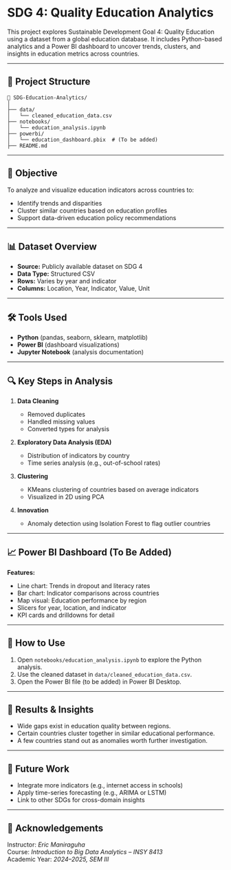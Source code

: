 
# SDG 4: Quality Education Analytics

This project explores Sustainable Development Goal 4: Quality Education using a dataset from a global education database. It includes Python-based analytics and a Power BI dashboard to uncover trends, clusters, and insights in education metrics across countries.

---

## 📂 Project Structure

```
📁 SDG-Education-Analytics/
│
├── data/
│   └── cleaned_education_data.csv
├── notebooks/
│   └── education_analysis.ipynb
├── powerbi/
│   └── education_dashboard.pbix  # (To be added)
├── README.md
```

---

## 🎯 Objective

To analyze and visualize education indicators across countries to:
- Identify trends and disparities
- Cluster similar countries based on education profiles
- Support data-driven education policy recommendations

---

## 📊 Dataset Overview

- **Source:** Publicly available dataset on SDG 4
- **Data Type:** Structured CSV
- **Rows:** Varies by year and indicator
- **Columns:** Location, Year, Indicator, Value, Unit

---

## 🛠️ Tools Used

- **Python** (pandas, seaborn, sklearn, matplotlib)
- **Power BI** (dashboard visualizations)
- **Jupyter Notebook** (analysis documentation)

---

## 🔍 Key Steps in Analysis

1. **Data Cleaning**
   - Removed duplicates
   - Handled missing values
   - Converted types for analysis

2. **Exploratory Data Analysis (EDA)**
   - Distribution of indicators by country
   - Time series analysis (e.g., out-of-school rates)

3. **Clustering**
   - KMeans clustering of countries based on average indicators
   - Visualized in 2D using PCA

4. **Innovation**
   - Anomaly detection using Isolation Forest to flag outlier countries

---

## 📈 Power BI Dashboard (To Be Added)

**Features:**
- Line chart: Trends in dropout and literacy rates
- Bar chart: Indicator comparisons across countries
- Map visual: Education performance by region
- Slicers for year, location, and indicator
- KPI cards and drilldowns for detail

---

## 🚀 How to Use

1. Open `notebooks/education_analysis.ipynb` to explore the Python analysis.
2. Use the cleaned dataset in `data/cleaned_education_data.csv`.
3. Open the Power BI file (to be added) in Power BI Desktop.

---

## 📌 Results & Insights

- Wide gaps exist in education quality between regions.
- Certain countries cluster together in similar educational performance.
- A few countries stand out as anomalies worth further investigation.

---

## 📌 Future Work

- Integrate more indicators (e.g., internet access in schools)
- Apply time-series forecasting (e.g., ARIMA or LSTM)
- Link to other SDGs for cross-domain insights

---

## 🙌 Acknowledgements

Instructor: *Eric Maniraguha*  
Course: *Introduction to Big Data Analytics – INSY 8413*  
Academic Year: *2024–2025, SEM III*
